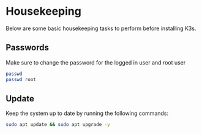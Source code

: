 # Housekeeping

Below are some basic housekeeping tasks to perform before installing K3s.

## Passwords

Make sure to change the password for the logged in user and root user

```bash
passwd
passwd root
```

## Update

Keep the system up to date by running the following commands:

```bash
sudo apt update && sudo apt upgrade -y
```
